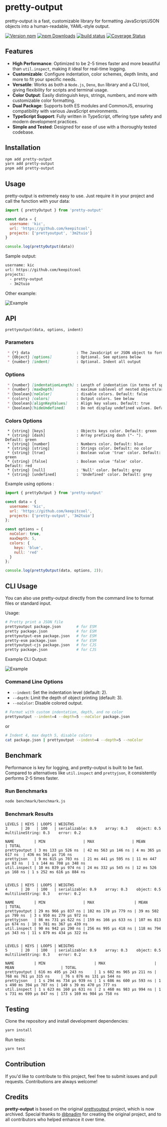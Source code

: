 # pretty-output

pretty-output is a fast, customizable library for formatting JavaScript/JSON objects into a human-readable, YAML-style output. 

[![Version npm](https://img.shields.io/npm/v/pretty-output.svg?style=flat-square)](https://www.npmjs.com/package/pretty-output)
[![npm Downloads](https://img.shields.io/npm/dm/pretty-output.svg?style=flat-square)](https://npmcharts.com/compare/pretty-output?minimal=true)
[![build status](https://github.com/tduyng/pretty-output/actions/workflows/ci.yaml/badge.svg)](https://github.com/tduyng/pretty-output/actions/workflows/ci.yml)
[![Coverage Status](https://coveralls.io/repos/github/tduyng/pretty-output/badge.svg?branch=2.x)](https://coveralls.io/github/tduyng/pretty-output?branch=2.x)

## Features

- **High Performance**: Optimized to be 2-5 times faster and more beautiful than `util.inspect`, making it ideal for real-time logging.
- **Customizable**: Configure indentation, color schemes, depth limits, and more to fit your specific needs.
- **Versatile**: Works as both a `Node.js`, `Deno`, `Bun` library and a CLI tool, giving flexibility for scripts and terminal usage.
- **Color Output**: Easily distinguish keys, strings, numbers, and more with customizable color formatting.
- **Dual Package**: Supports both ES modules and CommonJS, ensuring compatibility with various JavaScript environments.
- **TypeScript Support**: Fully written in TypeScript, offering type safety and modern development practices.
- **Simple and Tested**: Designed for ease of use with a thoroughly tested codebase.

## Installation

```bash
npm add pretty-output
yarn add pretty-output
pnpm add pretty-output
```

## Usage

pretty-output is extremely easy to use. Just require it in your project and call the function with your data:

```javascript
import { prettyOutput } from 'pretty-output'

const data = {
  username: 'kic',
  url: 'https://github.com/keepitcool',
  projects: ['prettyoutput', '3m2tuio']
}

console.log(prettyOutput(data))
```

Sample output:

```bash
username: kic
url: https://github.com/keepitcool
projects:
  - pretty-output
  - 3m2tuio
```

Other example:

![Example](docs/images/example.png)

## API

`prettyoutput(data, options, indent)`
### Parameters
```md
 * {*} data                     : The JavaScript or JSON object to format
 * {Object} [options]           : Optional. See options below
 * {number} [indent]            : Optional. Indent all output
```

### Options
```md
 * {number} [indentationLength] : Length of indentation (in terms of space)
 * {number} [maxDepth]          : maximum sublevel of nested objects/arrays output. Default: 3
 * {boolean}[noColor]           : disable colors. Default: false
 * {colors} [colors]            : Output colors. See below
 * {boolean}[alignKeyValues]    : Align key values. Default: true
 * {boolean}[hideUndefined]     : Do not display undefined values. Default: false
```

### Colors Options
```
 * {string} [keys]              : Objects keys color. Default: green
 * {string} [dash]              : Array prefixing dash ("- "). Default: green
 * {string} [number]            : Numbers color. Default: blue
 * {string} [string]            : Strings color. Default: no color
 * {string} [true]              : Boolean value 'true' color. Default: green
 * {string} [false]             : Boolean value 'false' color. Default: red
 * {string} [null]              : 'Null' color. Default: grey
 * {string} [undefined]         : 'Undefined' color. Default: grey
```

Example using options :
```javascript
import { prettyOutput } from 'pretty-output'

const data = {
  username: 'kic',
  url: 'https://github.com/keepitcool',
  projects: ['pretty-output', '3m2tuio']
};

const options = {
  noColor: true,
  maxDepth: 5,
  colors: {
    keys: 'blue',
    null: 'red'
  }
};

console.log(prettyOutput(data, options, 2));
```

## CLI Usage

You can also use pretty-output directly from the command line to format files or standard input.

Usage:
```bash
# Pretty print a JSON file
prettyoutput package.json       # for ESM
pretty package.json             # for ESM
prettyoutput-esm package.json   # for ESM
pretty-esm package.json         # for ESM
prettyoutput-cjs package.json   # for CJS
pretty package.json             # for CJS
```

Example CLI Output:

![Example](docs/images/cli.png)

### Command Line Options

- `--indent`: Set the indentation level (default: 2).
- `--depth`: Limit the depth of object printing (default: 3).
- `--noColor`: Disable colored output.

```bash
# Format with custom indentation, depth, and no color
prettyoutput --indent=4 --depth=5 --noColor package.json
```

or

```bash
# Indent 4, max depth 5, disable colors
cat package.json | prettyoutput --indent=4 --depth=5 --noColor
```

## Benchmark
Performance is key for logging, and pretty-output is built to be fast. Compared to alternatives like `util.inspect` and `prettyjson`, it consistently performs 2-5 times faster.

### Run Benchmarks
```bash
node benchmark/benchmark.js
```

### Benchmark Results
```
LEVELS | KEYS | LOOPS | WEIGTHS
3      | 20   | 100   | serializable: 0.9    array: 0.3    object: 0.5    multilineString: 0.3    error: 0.2

NAME         | MIN                 | MAX                 | MEAN                | TOTAL
prettyoutput | 3 ms 133 µs 526 ns  | 42 ms 563 µs 146 ns | 4 ms 365 µs 617 ns  | 436 ms 561 µs 716 ns
prettyjson   | 9 ms 615 µs 703 ns  | 21 ms 441 µs 595 ns | 11 ms 447 µs 83 ns  | 1 s 144 ms 708 µs 348 ns
util.inspect | 10 ms 839 µs 974 ns | 24 ms 332 µs 545 ns | 12 ms 526 µs 168 ns | 1 s 252 ms 616 µs 884 ns


LEVELS | KEYS | LOOPS | WEIGTHS
4      | 20   | 100   | serializable: 0.9    array: 0.3    object: 0.5    multilineString: 0.3    error: 0.2

NAME         | MIN                 | MAX                  | MEAN                 | TOTAL
prettyoutput | 29 ms 966 µs 837 ns | 102 ms 170 µs 779 ns | 39 ms 502 µs 799 ns  | 3 s 950 ms 279 µs 972 ns
prettyjson   | 86 ms 731 µs 622 ns | 159 ms 166 µs 633 ns | 107 ms 813 µs 674 ns | 10 s 781 ms 367 µs 439 ns
util.inspect | 90 ms 942 µs 290 ns | 256 ms 995 µs 418 ns | 118 ms 794 µs 343 ns | 11 s 879 ms 434 µs 322 ns


LEVELS | KEYS | LOOPS | WEIGTHS
5      | 20   | 100   | serializable: 0.9    array: 0.3    object: 0.5    multilineString: 0.3    error: 0.2

NAME         | MIN                      | MAX                      | MEAN                     | TOTAL
prettyoutput | 616 ms 495 µs 243 ns     | 1 s 602 ms 965 µs 211 ns | 768 ms 761 µs 315 ns     | 76 s 876 ms 131 µs 544 ns
prettyjson   | 1 s 294 ms 734 µs 939 ns | 1 s 686 ms 600 µs 593 ns | 1 s 490 ms 394 µs 707 ns | 149 s 39 ms 470 µs 777 ns
util.inspect | 1 s 623 ms 160 µs 631 ns | 2 s 460 ms 983 µs 994 ns | 1 s 731 ms 699 µs 847 ns | 173 s 169 ms 984 µs 758 ns

```

## Testing

Clone the repository and install development dependencies:

```bash
yarn install
```

Run tests:

```bash
yarn test
```

## Contribution
If you'd like to contribute to this project, feel free to submit issues and pull requests. Contributions are always welcome!

## Credits

**pretty-output** is based on the original [prettyoutput](https://github.com/keepitcool/prettyoutput) project, which is now archived. Special thanks to [@bnadim](https://github.com/bnadim) for creating the original project, and to all contributors who helped enhance it over time.